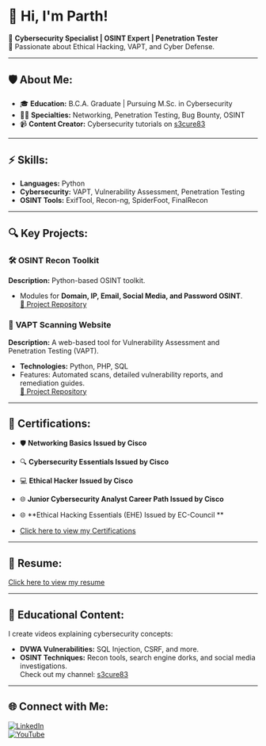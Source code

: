 # 👋 Hi, I'm Parth!  

🚀 **Cybersecurity Specialist | OSINT Expert | Penetration Tester**  
🔐 Passionate about Ethical Hacking, VAPT, and Cyber Defense.

---

## 🛡️ **About Me:**
- 🎓 **Education:** B.C.A. Graduate | Pursuing M.Sc. in Cybersecurity  
- 🧑‍💻 **Specialties:** Networking, Penetration Testing, Bug Bounty, OSINT  
- 📹 **Content Creator:** Cybersecurity tutorials on [s3cure83](https://www.youtube.com/@Secure83)  

---

## ⚡ **Skills:**
- **Languages:** Python  
- **Cybersecurity:** VAPT, Vulnerability Assessment, Penetration Testing  
- **OSINT Tools:** ExifTool, Recon-ng, SpiderFoot, FinalRecon  

---

## 🔍 **Key Projects:**

### 🛠️ **OSINT Recon Toolkit**  
**Description:** Python-based OSINT toolkit.  
- Modules for **Domain, IP, Email, Social Media, and Password OSINT**.  
[🔗 Project Repository](https://github.com/parth1886/osint-toolkit)

### 🔎 **VAPT Scanning Website**  
**Description:** A web-based tool for Vulnerability Assessment and Penetration Testing (VAPT).  
- **Technologies:** Python, PHP, SQL  
- Features: Automated scans, detailed vulnerability reports, and remediation guides.  
[🔗 Project Repository](https://github.com/parth1886/vapt-scanner)

---

## 📜 **Certifications:**
- 🛡️ **Networking Basics Issued by Cisco**  
- 🔍 **Cybersecurity Essentials Issued by Cisco**  
- 💻 **Ethical Hacker Issued by Cisco**  
- 🌐 **Junior Cybersecurity Analyst Career Path Issued by Cisco**
- 🌐 **Ethical Hacking Essentials (EHE) Issued by EC-Council **

- [Click here to view my Certifications](https://drive.google.com/drive/folders/1GVOdN8mcP4al0FLJNcy9_7Yv_2PlDB_w?usp=sharing)

---

## 📄 **Resume:**  
[Click here to view my resume](https://drive.google.com/file/d/1RoZgIrM3dtKvTzA8c5jGChDDupxm9i5C/view?usp=sharing)  

---

## 🎥 **Educational Content:**
I create videos explaining cybersecurity concepts:
- **DVWA Vulnerabilities:** SQL Injection, CSRF, and more.  
- **OSINT Techniques:** Recon tools, search engine dorks, and social media investigations.  
Check out my channel: [s3cure83](https://www.youtube.com/@Secure83)

---

## 🌐 **Connect with Me:**
[![LinkedIn](https://img.shields.io/badge/LinkedIn-Connect-blue)](https://www.linkedin.com/in/parth-virani-p9313515193)  
[![YouTube](https://img.shields.io/badge/YouTube-Subscribe-red)](https://www.youtube.com/@Secure83)  
